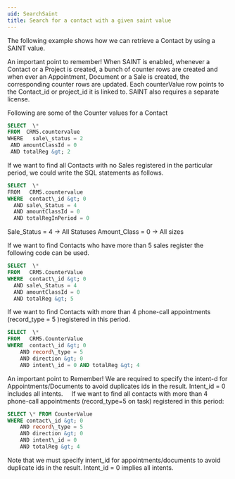 ```yaml
---
uid: SearchSaint
title: Search for a contact with a given saint value
---
```


The following example shows how we can retrieve a Contact by using a SAINT value.

An important point to remember!
When SAINT is enabled, whenever a Contact or a Project is created, a bunch of counter rows are created and when ever an Appointment, Document or a Sale is created, the corresponding counter rows are updated. Each counterValue row points to the Contact\_id or project\_id it is linked to. SAINT also requires a separate license.

Following are some of the Counter values for a Contact

```SQL
SELECT  \*
FROM  CRM5.countervalue
WHERE   sale\_status = 2
 AND amountClassId = 0
 AND totalReg &gt; 2
```

If we want to find all Contacts with no Sales registered in the particular period, we could write the SQL statements as follows.

```SQL
SELECT  \*
FROM   CRM5.countervalue
WHERE  contact\_id &gt; 0
  AND sale\_Status = 4 
  AND amountClassId = 0
  AND totalRegInPeriod = 0
```

Sale\_Status = 4 -&gt; All Statuses
Amount\_Class = 0 -&gt; All sizes

If we want to find Contacts who have more than 5 sales register the following code can be used.

```SQL
SELECT  \*
FROM   CRM5.CounterValue
WHERE  contact\_id &gt; 0
  AND sale\_Status = 4 
  AND amountClassId = 0
  AND totalReg &gt; 5
```

If we want to find Contacts with more than 4 phone-call appointments (record\_type = 5 )registered in this period.

```SQL
SELECT  \*
FROM   CRM5.CounterValue
WHERE  contact\_id &gt; 0
    AND record\_type = 5  
    AND direction &gt; 0
    AND intent\_id = 0 AND totalReg &gt; 4
```

An important point to Remember!
We are required to specify the intent-d for Appointments/Documents to avoid duplicates ids in the result. Intent\_id = 0 includes all intents.
 
 
If we want to find all contacts with more than 4 phone-call appointments (record\_type=5 on task) registered in this period:

```SQL
SELECT \* FROM CounterValue
WHERE contact\_id &gt; 0 
    AND record\_type = 5  
    AND direction &gt; 0  
    AND intent\_id = 0 
    AND totalReg &gt; 4
```

Note that we must specify intent\_id for appointments/documents to avoid duplicate ids in the result. Intent\_id = 0 implies all intents.